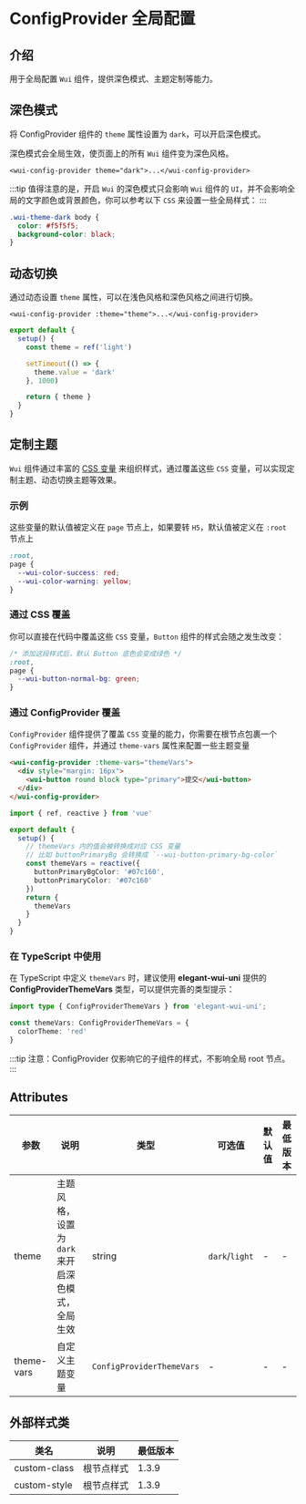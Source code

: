 <frame/>

# ConfigProvider 全局配置

## 介绍

用于全局配置 `Wui` 组件，提供深色模式、主题定制等能力。

## 深色模式

将 ConfigProvider 组件的 `theme` 属性设置为 `dark`，可以开启深色模式。

深色模式会全局生效，使页面上的所有 `Wui` 组件变为深色风格。

```vue
<wui-config-provider theme="dark">...</wui-config-provider>
```

:::tip
值得注意的是，开启 `Wui` 的深色模式只会影响 `Wui` 组件的 `UI`，并不会影响全局的文字颜色或背景颜色，你可以参考以下 `CSS` 来设置一些全局样式：
:::

```css
.wui-theme-dark body {
  color: #f5f5f5;
  background-color: black;
}
```

## 动态切换

通过动态设置 `theme` 属性，可以在浅色风格和深色风格之间进行切换。

```vue
<wui-config-provider :theme="theme">...</wui-config-provider>
```

```ts
export default {
  setup() {
    const theme = ref('light')

    setTimeout(() => {
      theme.value = 'dark'
    }, 1000)

    return { theme }
  }
}
```

## 定制主题

`Wui` 组件通过丰富的 [CSS 变量](https://developer.mozilla.org/zh-CN/docs/Web/CSS/Using_CSS_custom_properties) 来组织样式，通过覆盖这些 `CSS` 变量，可以实现定制主题、动态切换主题等效果。

### 示例

这些变量的默认值被定义在 `page` 节点上，如果要转 `H5`，默认值被定义在 `:root` 节点上

```css
:root,
page {
  --wui-color-success: red;
  --wui-color-warning: yellow;
}
```

### 通过 CSS 覆盖

你可以直接在代码中覆盖这些 `CSS` 变量，`Button` 组件的样式会随之发生改变：

```css
/* 添加这段样式后，默认 Button 底色会变成绿色 */
:root,
page {
  --wui-button-normal-bg: green;
}
```

### 通过 ConfigProvider 覆盖

`ConfigProvider` 组件提供了覆盖 `CSS` 变量的能力，你需要在根节点包裹一个 `ConfigProvider` 组件，并通过 `theme-vars` 属性来配置一些主题变量

```html
<wui-config-provider :theme-vars="themeVars">
  <div style="margin: 16px">
    <wui-button round block type="primary">提交</wui-button>
  </div>
</wui-config-provider>
```

```ts
import { ref, reactive } from 'vue'

export default {
  setup() {
    // themeVars 内的值会被转换成对应 CSS 变量
    // 比如 buttonPrimaryBg 会转换成 `--wui-button-primary-bg-color`
    const themeVars = reactive({
      buttonPrimaryBgColor: '#07c160',
      buttonPrimaryColor: '#07c160'
    })
    return {
      themeVars
    }
  }
}
```

### 在 TypeScript 中使用
在 TypeScript 中定义 `themeVars` 时，建议使用 __elegant-wui-uni__ 提供的 __ConfigProviderThemeVars__ 类型，可以提供完善的类型提示：

```ts
import type { ConfigProviderThemeVars } from 'elegant-wui-uni';

const themeVars: ConfigProviderThemeVars = {
  colorTheme: 'red'
}
```

:::tip
注意：ConfigProvider 仅影响它的子组件的样式，不影响全局 root 节点。
:::

## Attributes

| 参数       | 说明                                             | 类型   | 可选值         | 默认值 | 最低版本 |
| ---------- | ------------------------------------------------ | ------ | -------------- | ------ | -------- |
| theme      | 主题风格，设置为 `dark` 来开启深色模式，全局生效 | string | `dark`/`light` | -      | -        |
| theme-vars | 自定义主题变量                                   | `ConfigProviderThemeVars` | -              | -      | -        |


## 外部样式类

| 类名         | 说明       | 最低版本         |
| ------------ | ---------- | ---------------- |
| custom-class | 根节点样式 | 1.3.9 |
| custom-style | 根节点样式 | 1.3.9 |